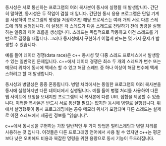 동시성은 서로 통신하는 프로그램의 여러 복사본이 동시에 실행될 때 발생합니다. 간단히 말하면, 동시성은 두 작업이 겹칠 때 입니다. 간단한 동시 응용 프로그램은 단일 기계를 사용하여 프로그램의 명령을 저장하지만 해당 프로세스는 여러 개의 서로 다른 스레드에 의해 실행됩니다. 이 설정은 각 스레드가 다음 스레드로 전달하기 전에 명령을 실행하는 일종의 제어 흐름을 생성합니다. 스레드는 독립적으로 작동하고 이전 스레드를 기반으로 결정을 내립니다. 그러나 동시성에서 구현하기 어렵게 만드는 몇 가지 문제가 발생할 수 있습니다.

예를 들어 데이터 경쟁(data race)은 c++ 동시성 및 다중 스레드 프로세스에서 발생할 수 있는 일반적인 문제입니다. c++에서 데이터 경쟁은 최소 두 개의 스레드가 변수 또는 메모리 위치에 동시에 액세스 할 수 있고 해당 스레드 중 하나 이상이 해당 변수에 액세스하려고 할 때 발생합니다.

​동시성과 병렬성은 종종 혼동됩니다. 병렬 처리에서는 동일한 프로그램의 여러 복사본을 동시에 실행하지만 다른 데이터에서 실행됩니다. 예를 들어 병렬 처리를 사용하여 다른 웹 사이트에 요청을 보내지만 프로그램의 각 복사본에 다른 URL 집합을 제공할 수 있습니다. 이러한 복사본은 반드시 서로 통신할 필요는 없지만 동시에 병렬로 실행됩니다. 위에서 설명했듯이 동시 프로그래밍에는 공유 메모리 위치가 포함되며 다른 스레드는 실제로 이전 스레드에서 제공한 정보를 "읽습니다".

c++에서 동시성을 구현하는 가장 일반적인 두 가지 방법은 멀티스레딩과 병렬 처리를 사용하는 것 입니다. 이것들은 다른 프로그래밍 언어에서 사용 될 수 있지만 c++는 평균보다 낮은 오버헤드 비용과 복잡한 명령을 위한 용량으로 동시 기능이 두드러집니다.